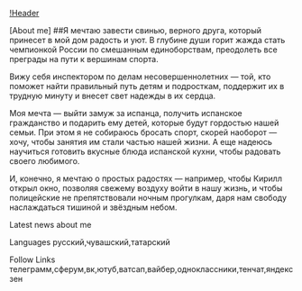 [!Header](https://wallpapers.com/images/hd/hunting-on-waterfall-8k-tiger-uhd-mrurih9t5drqrg3x.jpg)

[About me] ##Я мечтаю завести свинью, верного друга, который принесет в мой дом радость и уют. В глубине души горит жажда стать чемпионкой России по смешанным единоборствам, преодолеть все преграды на пути к вершинам спорта.

Вижу себя инспектором по делам несовершеннолетних — той, кто поможет найти правильный путь детям и подросткам, поддержит их в трудную минуту и внесет свет надежды в их сердца.

Моя мечта — выйти замуж за испанца, получить испанское гражданство и подарить ему детей, которые будут гордостью нашей семьи. При этом я не собираюсь бросать спорт, скорей наоборот — хочу, чтобы занятия им стали частью нашей жизни. А еще надеюсь научиться готовить вкусные блюда испанской кухни, чтобы радовать своего любимого.

И, конечно, я мечтаю о простых радостях — например, чтобы Кирилл открыл окно, позволяя свежему воздуху войти в нашу жизнь, и чтобы полицейские не препятствовали ночным прогулкам, даря нам свободу наслаждаться тишиной и звёздным небом.

Latest news about me 

Languages русский,чувашский,татарский

Follow Links телеграмм,сферум,вк,ютуб,ватсап,вайбер,одноклассники,тенчат,яндексзен 
